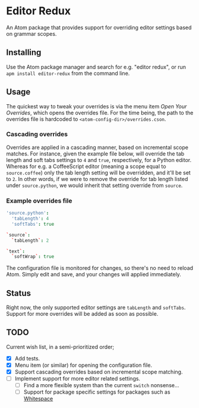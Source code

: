 # Editor Redux
An Atom package that provides support for overriding editor settings based on
grammar scopes.

## Installing
Use the Atom package manager and search for e.g. "editor redux", or run
`apm install editor-redux` from the command line.

## Usage
The quickest way to tweak your overrides is via the menu item _Open Your
Overrides_, which opens the overrides file. For the time being, the path to the
overrides file is hardcoded to `<atom-config-dir>/overrides.cson`.

### Cascading overrides
Overrides are applied in a cascading manner, based on incremental scope matches.
For instance, given the example file below, will override the tab length and
soft tabs settings to `4` and `true`, respectively, for a Python editor. Whereas
for e.g. a CoffeeScript editor (meaning a scope equal to `source.coffee`) only
the tab length setting will be overridden, and it'll be set to `2`.
In other words, if we were to remove the override for tab length listed under
`source.python`, we would inherit that setting override from `source`.

### Example overrides file
```coffeescript
'source.python':
  'tabLength': 4
  'softTabs': true

`source`:
  `tabLength`: 2

`text`:
  `softWrap`: true
```

The configuration file is monitored for changes, so there's no need to reload
Atom. Simply edit and save, and your changes will applied immediately.

## Status
Right now, the only supported editor settings are `tabLength` and `softTabs`.
Support for more overrides will be added as soon as possible.

## TODO
Current wish list, in a semi-prioritized order;

- [x] Add tests.
- [x] Menu item (or similar) for opening the configuration file.
- [x] Support cascading overrides based on incremental scope matching.
- [ ] Implement support for more editor related settings.
  - [ ] Find a more flexible system than the current `switch` nonsense...
  - [ ] Support for package specific settings for packages such as
    [Whitespace](https://github.com/atom/whitespace)
